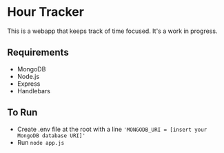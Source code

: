 # Hour Tracker

This is a webapp that keeps track of time focused.
It's a work in progress.

## Requirements

* MongoDB
* Node.js
* Express
* Handlebars

## To Run

* Create .env file at the root with a line ```'MONGODB_URI = [insert your MongoDB database URI]'```  
* Run ```node app.js```
